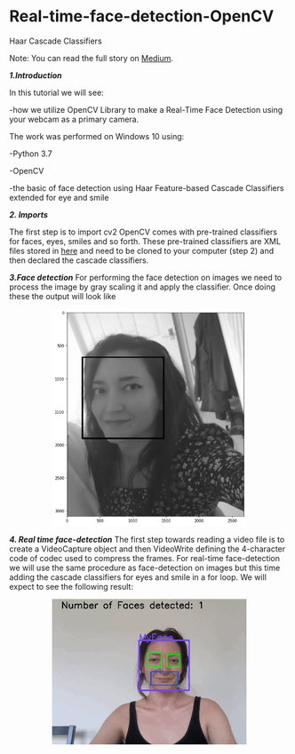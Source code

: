 # Real-time-face-detection-OpenCV
  Haar Cascade Classifiers
  
  Note: You can read the full story on [Medium](https://medium.com/@cristinamanoila28/face-recognition-using-opencv-haar-cascade-classifications-1d42a7a5897).

***1.Introduction***

In this tutorial we will see:

-how we utilize OpenCV Library to make a Real-Time Face Detection using your webcam as a primary camera.

The work was performed on Windows 10 using:

-Python 3.7

-OpenCV

-the basic of face detection using Haar Feature-based Cascade Classifiers extended for eye and smile
    
***2. Imports***

The first step is to import cv2
OpenCV comes with pre-trained classifiers for faces, eyes, smiles and so forth. These pre-trained classifiers are XML files stored in [here](https://github.com/opencv/opencv/tree/master/data/haarcascades) and need to be cloned to your computer (step 2) and then declared the cascade classifiers.

***3.Face detection***
For performing the face detection on images we need to process the image by gray scaling it and apply the classifier. Once doing these the output will look like 

<div align=center><img width="350" src="./images/facedetect.png"/></div>

***4. Real time face-detection***
The first step towards reading a video file is to create a VideoCapture object and then VideoWrite defining the 4-character code of codec used to compress the frames.
For real-time face-detection we will use the same procedure as face-detection on images but this time adding the cascade classifiers for eyes and smile in a for loop.
We will expect to see the following result: 

<div align=center><img width="350" src="./images/outputvid.gif"/></div>
